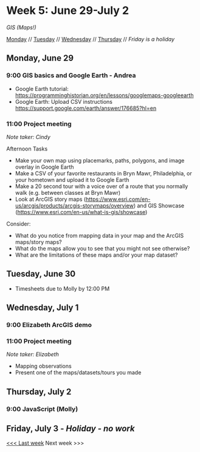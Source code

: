 # Week 5: June 29-July 2

*GIS (Maps!)*

[Monday](#monday-june-29) // [Tuesday](#tuesday-june-30) // [Wednesday](#wednesday-july-1) // [Thursday](#thursday-july-2) // *Friday is a holiday*

## Monday, June 29

### 9:00 GIS basics and Google Earth - Andrea
- Google Earth tutorial: https://programminghistorian.org/en/lessons/googlemaps-googleearth
- Google Earth: Upload CSV instructions https://support.google.com/earth/answer/176685?hl=en

### 11:00 Project meeting
*Note taker: Cindy*

Afternoon Tasks
- Make your own map using placemarks, paths, polygons, and image overlay in Google Earth
- Make a CSV of your favorite restaurants in Bryn Mawr, Philadelphia, or your hometown and upload it to Google Earth
- Make a 20 second tour with a voice over of a route that you normally walk (e.g. between classes at Bryn Mawr)
- Look at ArcGIS story maps (https://www.esri.com/en-us/arcgis/products/arcgis-storymaps/overview) and GIS Showcase (https://www.esri.com/en-us/what-is-gis/showcase)

Consider:
- What do you notice from mapping data in your map and the ArcGIS maps/story maps?
- What do the maps allow you to see that you might not see otherwise?
- What are the limitations of these maps and/or your map dataset?


## Tuesday, June 30

- Timesheets due to Molly by 12:00 PM

## Wednesday, July 1

### 9:00 Elizabeth ArcGIS demo

### 11:00 Project meeting
*Note taker: Elizabeth*
- Mapping observations
- Present one of the maps/datasets/tours you made

## Thursday, July 2

### 9:00 JavaScript (Molly)

## Friday, July 3 - *Holiday - no work*

[<<< Last week](/4-data.md) Next week >>>
